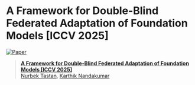 # A Framework for Double-Blind Federated Adaptation of Foundation Models [ICCV 2025]

[![Paper](https://img.shields.io/badge/arXiv-Paper-<COLOR>.svg)](https://arxiv.org/abs/2502.01289)

> [**A Framework for Double-Blind Federated Adaptation of Foundation Models [ICCV 2025]**](https://arxiv.org/abs/2502.01289)<br>
> [Nurbek Tastan](https://tnurbek.github.io/), [Karthik Nandakumar](https://cse.msu.edu/~nandakum/)
